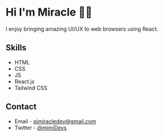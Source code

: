 # Hi I'm Miracle 👋🏽
I enjoy bringing amazing UI/UX to web browsers using React.

## Skills
- HTML
- CSS
- JS
- React.js
- Tailwind CSS

## Contact
- Email - pimiracledev@gmail.com
- Twitter - [@mimiDevs](https://www.twitter.com/mimiDevs)
<!---
PatMiracle/PatMiracle is a ✨ special ✨ repository because its `README.md` (this file) appears on your GitHub profile.
You can click the Preview link to take a look at your changes.
--->
